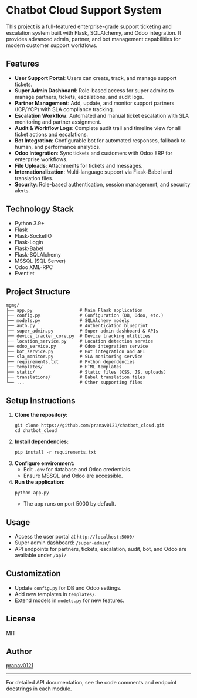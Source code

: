 # Chatbot Cloud Support System

This project is a full-featured enterprise-grade support ticketing and escalation system built with Flask, SQLAlchemy, and Odoo integration. It provides advanced admin, partner, and bot management capabilities for modern customer support workflows.

## Features

- **User Support Portal**: Users can create, track, and manage support tickets.
- **Super Admin Dashboard**: Role-based access for super admins to manage partners, tickets, escalations, and audit logs.
- **Partner Management**: Add, update, and monitor support partners (ICP/YCP) with SLA compliance tracking.
- **Escalation Workflow**: Automated and manual ticket escalation with SLA monitoring and partner assignment.
- **Audit & Workflow Logs**: Complete audit trail and timeline view for all ticket actions and escalations.
- **Bot Integration**: Configurable bot for automated responses, fallback to human, and performance analytics.
- **Odoo Integration**: Sync tickets and customers with Odoo ERP for enterprise workflows.
- **File Uploads**: Attachments for tickets and messages.
- **Internationalization**: Multi-language support via Flask-Babel and translation files.
- **Security**: Role-based authentication, session management, and security alerts.

## Technology Stack

- Python 3.9+
- Flask
- Flask-SocketIO
- Flask-Login
- Flask-Babel
- Flask-SQLAlchemy
- MSSQL (SQL Server)
- Odoo XML-RPC
- Eventlet

## Project Structure

```
mgmg/
├── app.py                  # Main Flask application
├── config.py               # Configuration (DB, Odoo, etc.)
├── models.py               # SQLAlchemy models
├── auth.py                 # Authentication blueprint
├── super_admin.py          # Super admin dashboard & APIs
├── device_tracker_core.py  # Device tracking utilities
├── location_service.py     # Location detection service
├── odoo_service.py         # Odoo integration service
├── bot_service.py          # Bot integration and API
├── sla_monitor.py          # SLA monitoring service
├── requirements.txt        # Python dependencies
├── templates/              # HTML templates
├── static/                 # Static files (CSS, JS, uploads)
├── translations/           # Babel translation files
└── ...                     # Other supporting files
```

## Setup Instructions

1. **Clone the repository:**
   ```
   git clone https://github.com/pranav0121/chatbot_cloud.git
   cd chatbot_cloud
   ```
2. **Install dependencies:**
   ```
   pip install -r requirements.txt
   ```
3. **Configure environment:**
   - Edit `.env` for database and Odoo credentials.
   - Ensure MSSQL and Odoo are accessible.
4. **Run the application:**
   ```
   python app.py
   ```
   - The app runs on port 5000 by default.

## Usage

- Access the user portal at `http://localhost:5000/`
- Super admin dashboard: `/super-admin/`
- API endpoints for partners, tickets, escalation, audit, bot, and Odoo are available under `/api/`

## Customization

- Update `config.py` for DB and Odoo settings.
- Add new templates in `templates/`.
- Extend models in `models.py` for new features.

## License

MIT

## Author

[pranav0121](https://github.com/pranav0121)

---

For detailed API documentation, see the code comments and endpoint docstrings in each module.
